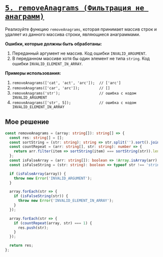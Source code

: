 # [`5. removeAnagrams (Фильтрация не анаграмм)`](../index.md)

Реализуйте функцию `removeAnagrams`, которая принимает массив строк и удаляет из данного массива строки, являющиеся анаграммами.

**Ошибки, которые должны быть обработаны:**

1. Переданный аргумент не массив. Код ошибки `INVALID_ARGUMENT`.
2. В переданном массиве хотя бы один элемент не типа `string`. Код ошибки `INVALID_ELEMENT_IN_ARRAY`.

**Примеры использования:**

1. `removeAnagrams(['cat', 'act', 'arc']);  // ['arc']`
2. `removeAnagrams(['car', 'arc']);         // []`
3. `removeAnagrams('str');                  // ошибка с кодом INVALID_ARGUMENT`
4. `removeAnagrams(['str', 5]);             // ошибка с кодом INVALID_ELEMENT_IN_ARRAY`

## Мое решение

```ts
const removeAnagrams = (array: string[]): string[] => {
  const res: string[] = [];
  const sortString = (str: string): string => str.split('').sort().join('');
  const countRepeat = (arr: string[], str: string): number => {
    return arr.filter(item => sortString(item) === sortString(str)).length;
  };
  const isFalseArray = (arr: string[]): boolean => !Array.isArray(arr);
  const isFalseString = (str: string): boolean => typeof str !== 'string';

  if (isFalseArray(array)) {
    throw new Error('INVALID_ARGUMENT');
  }

  array.forEach(str => {
    if (isFalseString(str)) {
      throw new Error('INVALID_ELEMENT_IN_ARRAY');
    }
  });

  array.forEach(str => {
    if (countRepeat(array, str) === 1) {
      res.push(str);
    }
  });

  return res;
};
```
